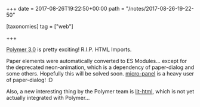 +++
date = 2017-08-26T19:22:50+00:00
path = "/notes/2017-08-26-19-22-50"

[taxonomies]
tag = ["web"]

+++

<p><a href="https://www.polymer-project.org/blog/2017-08-23-hands-on-30-preview">Polymer 3.0</a> is pretty exciting! R.I.P. HTML Imports.</p><p>Paper elements were automatically converted to ES Modules… except for the deprecated neon-animation, which is a dependency of paper-dialog and some others. Hopefully this will be solved soon. <a href="https://github.com/myfreeweb/micro-panel">micro-panel</a> is a heavy user of paper-dialog! :D</p><p>Also, a new interesting thing by the Polymer team is <a href="https://github.com/PolymerLabs/lit-html">lit-html</a>, which is not yet actually integrated with Polymer…</p>